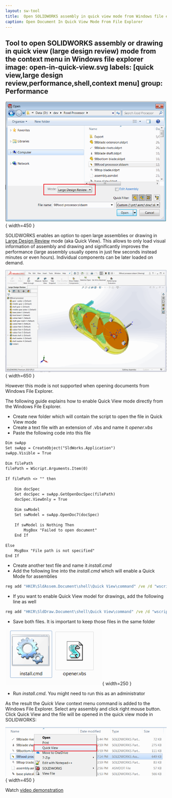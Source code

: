 ```yaml
---
layout: sw-tool
title:  Open SOLIDWORKS assembly in quick view mode from Windows file explorer
caption: Open Document In Quick View Mode From File Explorer
---
```

 Tool to open SOLIDWORKS assembly or drawing in quick view (large design review) mode from the context menu in Windows file explorer
image: open-in-quick-view.svg
labels: [quick view,large design review,performance,shell,context menu]
group: Performance
---
![Opening large design review form SOLIDWORKS](large-design-review-open.png){ width=450 }

SOLIDWORKS enables an option to open large assemblies or drawing in [Large Design Review](https://help.solidworks.com/2018/English/SolidWorks/sldworks/HIDD_DIALOG_LDR_WARNING.htm) mode (aka Quick View). This allows to only load visual information of assembly and drawing and significantly improves the performance (large assembly usually opens in just few seconds instead minutes or even hours). Individual components can be later loaded on demand.

![Assembly opened in large design review mode](large-design-review.png){ width=650 }

However this mode is not supported when opening documents from Windows File Explorer. 

The following guide explains how to enable Quick View mode directly from the Windows File Explorer.

* Create new folder which will contain the script to open the file in Quick View mode
* Create a text file with an extension of .vbs and name it *opener.vbs*
* Paste the following code into this file

~~~ vbs
Dim swApp
Set swApp = CreateObject("SldWorks.Application")
swApp.Visible = True

Dim filePath
filePath = WScript.Arguments.Item(0)

If filePath <> "" then

	Dim docSpec
	Set docSpec = swApp.GetOpenDocSpec(filePath)
	docSpec.ViewOnly = True

	Dim swModel
	Set swModel = swApp.OpenDoc7(docSpec)

	If swModel is Nothing Then
		MsgBox "Failed to open document"
	End If
	
Else
	MsgBox "File path is not specified"
End If
~~~



* Create another text file and name it *install.cmd*
* Add the following line into the *install.cmd* which will enable a Quick Mode for assemblies

~~~ bat
reg add "HKCR\SldAssem.Document\shell\Quick View\command" /ve /d "wscript.exe """%~dp0opener.vbs""" ""%%1""" /f
~~~

* If you want to enable Quick View model for drawings, add the following line as well

~~~ bat
reg add "HKCR\SldDraw.Document\shell\Quick View\command" /ve /d "wscript.exe """%~dp0opener.vbs""" ""%%1""" /f
~~~

* Save both files. It is important to keep those files in the same folder

![Files for enabling the quick mode from the Windows Explorer](quick-view-files.png){ width=250 }

* Run *install.cmd*. You might need to run this as an administrator

As the result the *Quick View* context menu command is added to the Windows File Explorer. Select any assembly and click right mouse button. Click Quick View and the file will be opened in the quick view mode in SOLIDWORKS:

![Quick View context menu when assembly is selected](quick-view-context-menu.png){ width=450 }

Watch [video demonstration](https://youtu.be/9uZCecGg25I?t=12)